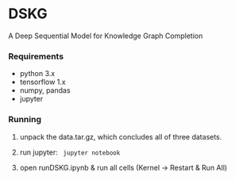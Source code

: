 # DSKG
A Deep Sequential Model for Knowledge Graph Completion

### Requirements
* python 3.x
* tensorflow 1.x
* numpy, pandas
* jupyter

### Running

1. unpack the data.tar.gz, which concludes all of three datasets.

2. run jupyter:
<code> jupyter notebook </code>

3. open runDSKG.ipynb & run all cells (Kernel -> Restart & Run All)


